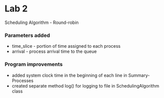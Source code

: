 # Lab 2
Scheduling Algorithm - Round-robin
### Parameters added
- time_slice - portion of time assigned to each process
- arrival - process arrival time to the queue
### Program improvements
- added system clock time in the beginning of each line in Summary-Processes
- created separate method log() for logging to file in SchedulingAlgorithm class